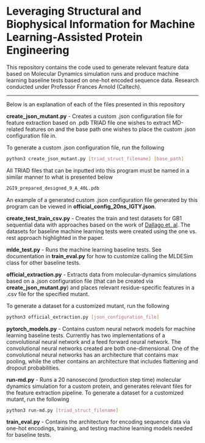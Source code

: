 # Leveraging Structural and Biophysical Information for Machine Learning-Assisted Protein Engineering

This repository contains the code used to generate relevant feature data based on Molecular Dynamics simulation runs and produce machine learning baseline tests based on one-hot encoded sequence data. Research conducted under Professor Frances Arnold (Caltech).

---

Below is an explanation of each of the files presented in this repository <br />

**create_json_mutant.py** - Creates a custom .json configuration file for feature extraction based on .pdb TRIAD file one wishes to extract MD-related features on and the base path one wishes to place the custom .json configuration file in. <br />

To generate a custom .json configuration file, run the following
```bash
python3 create_json_mutant.py [triad_struct_filename] [base_path]
```
All TRIAD files that can be inputted into this program must be named in a similar manner to what is presented below
```bash
2GI9_prepared_designed_9_A_40L.pdb
```
An example of a generated custom .json configuration file generated by this program can be viewed in **official_config_20ns_IGTY.json**.

**create_test_train_csv.py** - Creates the train and test datasets for GB1 sequential data with approaches based on the work of [Dallago et. al](https://www.biorxiv.org/content/10.1101/2021.11.09.467890v2.full). The datasets for baseline machine learning tests were created using the one vs. rest approach highlighted in the paper.

**mlde_test.py** - Runs the machine learning baseline tests. See documentation in **train_eval.py** for how to customize calling the MLDESim class for other baseline tests.

**official_extraction.py** - Extracts data from molecular-dynamics simulations based on a .json configuration file (that can be created via **create_json_mutant.py**) and places relevant residue-specific features in a .csv file for the specified mutant.

To generate a dataset for a customized mutant, run the following
```bash
python3 official_extraction.py [json_configuration_file]
```
**pytorch_models.py** - Contains custom neural network models for machine learning baseline tests. Currently has two implementations of a convolutional neural network and a feed forward neural network. The convolutional neural networks created are both one-dimensional. One of the convolutional neural networks has an architecture that contains max pooling, while the other contains an architecture that includes flattening and dropout probabilities.

**run-md.py** - Runs a 20 nanosecond (production step time) molecular dynamics simulation for a custom protein, and generates relevant files for the feature extraction pipeline.
To generate a dataset for a customized mutant, run the following
```bash
python3 run-md.py [triad_struct_filename]
```
**train_eval.py** - Contains the architecture for encoding sequence data via one-hot encodings, training, and testing machine learning models needed for baseline tests.

